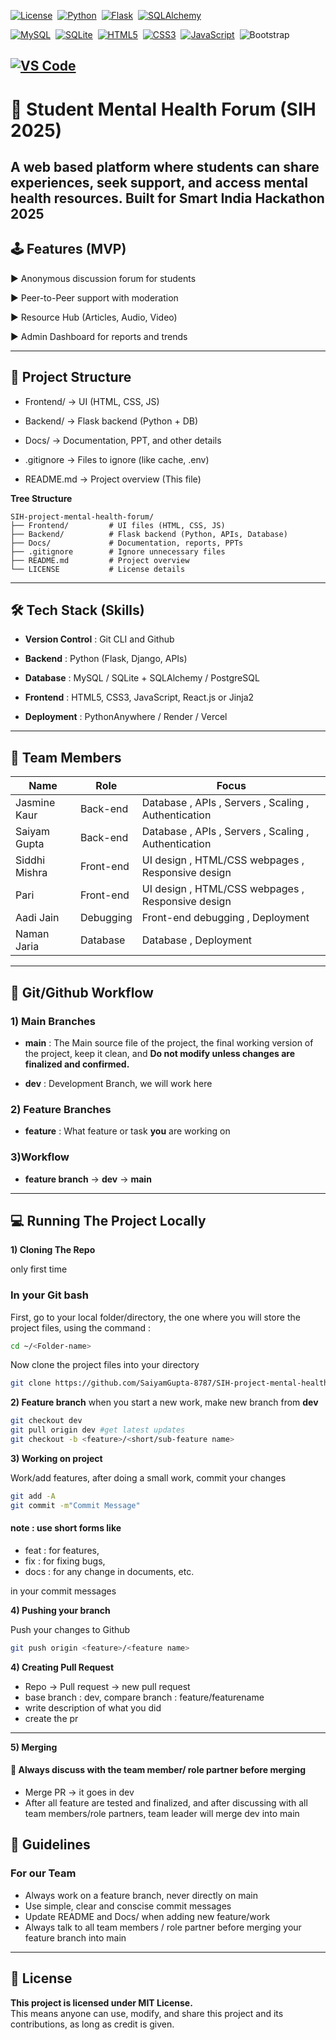 [![License](https://img.shields.io/badge/License-MIT-green?style=flat-square&logo=mit&logoColor=white)](https://opensource.org/licenses/MIT)&nbsp;
[![Python](https://img.shields.io/badge/Python-3776AB?style=flat-square&logo=python&logoColor=white)](https://www.python.org/)&nbsp;
[![Flask](https://img.shields.io/badge/Flask-000000?style=flat-square&logo=flask&logoColor=white)](https://flask.palletsprojects.com/)&nbsp;
[![SQLAlchemy](https://img.shields.io/badge/SQLAlchemy-FF0000?style=flat-square&logo=sqlalchemy&logoColor=white)](https://www.sqlalchemy.org/)

[![MySQL](https://img.shields.io/badge/MySQL-00758F?style=flat-square&logo=mysql&logoColor=white)](https://www.mysql.com/)&nbsp;
[![SQLite](https://img.shields.io/badge/SQLite-003B57?style=flat-square&logo=sqlite&logoColor=white)](https://www.sqlite.org/)&nbsp;
[![HTML5](https://img.shields.io/badge/HTML5-E34F26?style=flat-square&logo=html5&logoColor=white)](https://developer.mozilla.org/en-US/docs/Web/HTML)&nbsp;
[![CSS3](https://img.shields.io/badge/CSS3-1572B6?style=flat-square&logo=css3&logoColor=white)](https://developer.mozilla.org/en-US/docs/Web/CSS)&nbsp;
[![JavaScript](https://img.shields.io/badge/JavaScript-F7DF1E?style=flat-square&logo=javascript&logoColor=black)](https://developer.mozilla.org/en-US/docs/Web/JavaScript)&nbsp;
![Bootstrap](https://img.shields.io/badge/Bootstrap-563D7C?style=flat-square&logo=bootstrap&logoColor=white)

[![VS Code](https://img.shields.io/badge/Editor-VS%20Code-blue?style=flat-square&logo=visual-studio-code&logoColor=white)](https://code.visualstudio.com/)
---

# 🧠 Student Mental Health Forum (SIH 2025)
A web based platform where students can share experiences, seek support, and access mental health resources.
Built for **Smart India Hackathon 2025**
---
## 🕹️ Features (MVP)
▶ Anonymous discussion forum for students
                                                    
▶ Peer-to-Peer support with moderation
                        
▶ Resource Hub (Articles, Audio, Video)
                                            
▶ Admin Dashboard for reports and trends
                          
---
## 📂 Project Structure
- Frontend/ → UI (HTML, CSS, JS)
                                      
- Backend/  → Flask backend (Python + DB)
                                                    
- Docs/     → Documentation, PPT, and other details
                                                  
- .gitignore → Files to ignore (like cache, .env)
                              
- README.md  → Project overview (This file)

**Tree Structure**
```
SIH-project-mental-health-forum/
├── Frontend/         # UI files (HTML, CSS, JS)
├── Backend/          # Flask backend (Python, APIs, Database)
├── Docs/             # Documentation, reports, PPTs
├── .gitignore        # Ignore unnecessary files
├── README.md         # Project overview
└── LICENSE           # License details
```

---
## 🛠️ Tech Stack (Skills)
- **Version Control** : Git CLI and Github

- **Backend** : Python (Flask, Django, APIs)
                                
- **Database** : MySQL / SQLite + SQLAlchemy / PostgreSQL
                                          
- **Frontend** : HTML5, CSS3, JavaScript, React.js or Jinja2
                                          
- **Deployment** : PythonAnywhere / Render / Vercel
                      
----
## 👥 Team Members
| Name | Role | Focus |
|------|------|-------|
| Jasmine Kaur | Back-end | Database , APIs , Servers , Scaling , Authentication |
| Saiyam Gupta | Back-end | Database , APIs , Servers , Scaling , Authentication |
| Siddhi Mishra | Front-end | UI design , HTML/CSS webpages , Responsive design |
| Pari | Front-end | UI design , HTML/CSS webpages , Responsive design |
| Aadi Jain | Debugging | Front-end debugging , Deployment |
| Naman Jaria | Database | Database , Deployment |

---

## 📌 Git/Github Workflow

### 1) Main Branches
- **main** : The Main source file of the project, the final working version of the project, keep it clean, and **Do not modify unless changes are finalized and confirmed.**

- **dev** : Development Branch, we will work here
### 2) Feature Branches

- **feature** : What feature or task **you** are working on

### 3)Workflow
- **feature branch** → **dev** → **main**

---

## 💻 Running The Project Locally
**1) Cloning The Repo**

only first time
### In your Git bash 
First, go to your local folder/directory, the one where you will store the project files, using the command :
```bash
cd ~/<Folder-name>

```
Now clone the project files into your directory

``` bash
git clone https://github.com/SaiyamGupta-8787/SIH-project-mental-health-forum
```
**2) Feature branch**
when you start a new work, make new branch from **dev**
```bash
git checkout dev
git pull origin dev #get latest updates
git checkout -b <feature>/<short/sub-feature name>
```
**3) Working on project**

Work/add features, after doing a small work, commit your changes
```bash
git add -A
git commit -m"Commit Message"
```
#### note : use short forms like 
- feat : for features,
- fix : for fixing bugs,
- docs : for any change in documents, etc.

in your commit messages

**4) Pushing your branch**

Push your changes to Github

```bash
git push origin <feature>/<feature name>
```
**4) Creating Pull Request**
- Repo -> Pull request -> new pull request
- base branch : dev, compare branch : feature/featurename
- write description of what you did
- create the pr
---
**5) Merging**
#### 🔴 Always discuss with the team member/ role partner before merging

- Merge PR -> it goes in dev
- After all feature are tested and finalized, and after discussing with all team members/role partners, team leader will merge dev into main

## 📑 Guidelines
### For our Team
- Always work on a feature branch, never directly on main
- Use simple, clear and conscise commit messages
- Update README and Docs/ when adding new feature/work
- Always talk to all team members / role partner before merging your feature branch into main

---

## 📜 License

**This project is licensed under MIT License.**            
This means anyone can use, modify, and share this project and its contributions, as long as credit is given.
